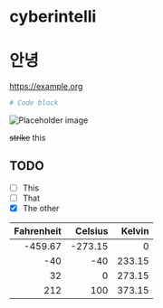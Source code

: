 # cyberintelli


# 안녕 
https://example.org

```sh
# Code block
```

![Placeholder image](https://unsplash.it/600/400)

~~strike~~ this

## TODO

* [ ]  This
* [ ]  That
* [x]  The other

|Fahrenheit|Celsius|Kelvin|
|---:|---:|---:|
|-459.67|-273.15|0|
|-40|-40|233.15|
|32|0|273.15|
|212|100|373.15|
